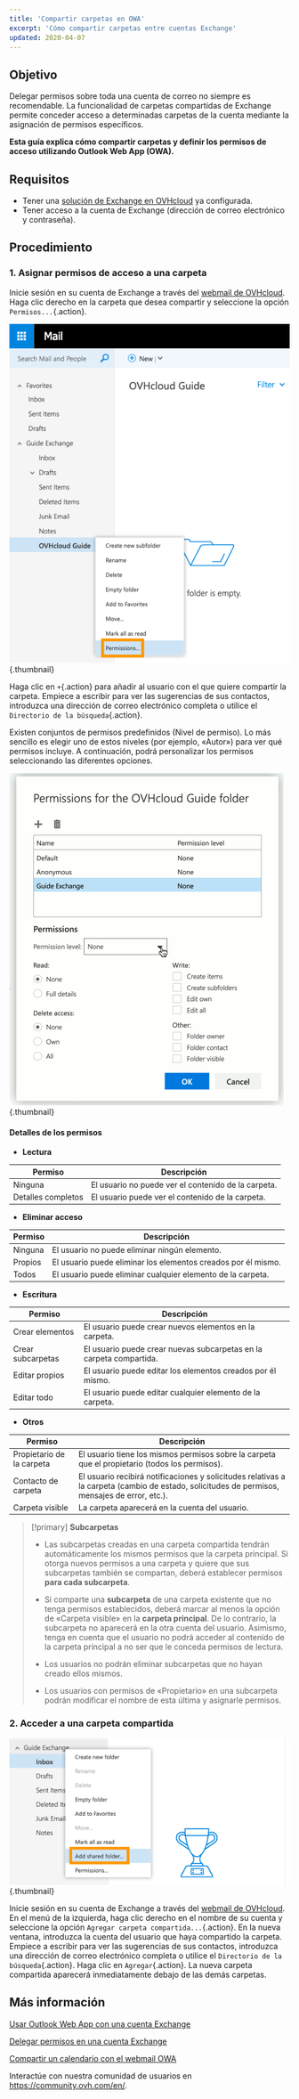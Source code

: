 ```yaml
---
title: 'Compartir carpetas en OWA'
excerpt: 'Cómo compartir carpetas entre cuentas Exchange'
updated: 2020-04-07
---
```




## Objetivo

Delegar permisos sobre toda una cuenta de correo no siempre es recomendable. La funcionalidad de carpetas compartidas de Exchange permite conceder acceso a determinadas carpetas de la cuenta mediante la asignación de permisos específicos.

**Esta guía explica cómo compartir carpetas y definir los permisos de acceso utilizando Outlook Web App (OWA).**

## Requisitos

- Tener una [solución de Exchange en OVHcloud](https://www.ovhcloud.com/es/emails/hosted-exchange/) ya configurada.
- Tener acceso a la cuenta de Exchange (dirección de correo electrónico y contraseña).


## Procedimiento

### 1. Asignar permisos de acceso a una carpeta

Inicie sesión en su cuenta de Exchange a través del [webmail de OVHcloud](https://www.ovhcloud.com/es/mail/). Haga clic derecho en la carpeta que desea compartir y seleccione la opción `Permisos...`{.action}.

![sharefolder](images/exchange-folder-step1.png){.thumbnail}

Haga clic en `+`{.action} para añadir al usuario con el que quiere compartir la carpeta. Empiece a escribir para ver las sugerencias de sus contactos, introduzca una dirección de correo electrónico completa o utilice el `Directorio de la búsqueda`{.action}.

Existen conjuntos de permisos predefinidos (Nivel de permiso). Lo más sencillo es elegir uno de estos niveles (por ejemplo, «Autor») para ver qué permisos incluye. A continuación, podrá personalizar los permisos seleccionando las diferentes opciones.

![sharefolder](images/exchange-folder-step2aag.gif){.thumbnail}

#### Detalles de los permisos

- **Lectura**

|Permiso|Descripción|
|---|---|
|Ninguna|El usuario no puede ver el contenido de la carpeta.|
|Detalles completos|El usuario puede ver el contenido de la carpeta.|


- **Eliminar acceso**

|Permiso|Descripción|
|---|---|
|Ninguna|El usuario no puede eliminar ningún elemento.|
|Propios|El usuario puede eliminar los elementos creados por él mismo.|
|Todos|El usuario puede eliminar cualquier elemento de la carpeta.|


- **Escritura**

|Permiso|Descripción|
|---|---|
|Crear elementos|El usuario puede crear nuevos elementos en la carpeta.|
|Crear subcarpetas|El usuario puede crear nuevas subcarpetas en la carpeta compartida.|
|Editar propios|El usuario puede editar los elementos creados por él mismo.|
|Editar todo|El usuario puede editar cualquier elemento de la carpeta.|


- **Otros**

|Permiso|Descripción|
|---|---|
|Propietario de la carpeta|El usuario tiene los mismos permisos sobre la carpeta que el propietario (todos los permisos).|
|Contacto de carpeta|El usuario recibirá notificaciones y solicitudes relativas a la carpeta (cambio de estado, solicitudes de permisos, mensajes de error, etc.).|
|Carpeta visible|La carpeta aparecerá en la cuenta del usuario.|

> [!primary]
>**Subcarpetas**
> 
> - Las subcarpetas creadas en una carpeta compartida tendrán automáticamente los mismos permisos que la carpeta principal. Si otorga nuevos permisos a una carpeta y quiere que sus subcarpetas también se compartan, deberá establecer permisos **para cada subcarpeta**.
> 
> - Si comparte una **subcarpeta** de una carpeta existente que no tenga permisos establecidos, deberá marcar al menos la opción de «Carpeta visible» en la **carpeta principal**. De lo contrario, la subcarpeta no aparecerá en la otra cuenta del usuario. Asimismo, tenga en cuenta que el usuario no podrá acceder al contenido de la carpeta principal a no ser que le conceda permisos de lectura.
> 
> - Los usuarios no podrán eliminar subcarpetas que no hayan creado ellos mismos.
> 
> - Los usuarios con permisos de «Propietario» en una subcarpeta podrán modificar el nombre de esta última y asignarle permisos.
>


### 2. Acceder a una carpeta compartida

![sharefolder](images/exchange-folder-step3.png){.thumbnail}

Inicie sesión en su cuenta de Exchange a través del [webmail de OVHcloud](https://www.ovhcloud.com/es/mail/). En el menú de la izquierda, haga clic derecho en el nombre de su cuenta y seleccione la opción `Agregar carpeta compartida...`{.action}. En la nueva ventana, introduzca la cuenta del usuario que haya compartido la carpeta. Empiece a escribir para ver las sugerencias de sus contactos, introduzca una dirección de correo electrónico completa o utilice el `Directorio de la búsqueda`{.action}. Haga clic en `Agregar`{.action}. La nueva carpeta compartida aparecerá inmediatamente debajo de las demás carpetas.


## Más información

[Usar Outlook Web App con una cuenta Exchange](/pages/web_cloud/email_and_collaborative_solutions/using_the_outlook_web_app_webmail/email_owa)

[Delegar permisos en una cuenta Exchange](/pages/web_cloud/email_and_collaborative_solutions/microsoft_exchange/feature_delegation/)

[Compartir un calendario con el webmail OWA](/pages/web_cloud/email_and_collaborative_solutions/using_the_outlook_web_app_webmail/owa_calendar_sharing)

Interactúe con nuestra comunidad de usuarios en <https://community.ovh.com/en/>.
